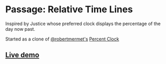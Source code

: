 # Passage: Relative Time Lines

Inspired by Justice whose preferred clock displays the percentage of the day now past.

Started as a clone of [@robertmermet's](http://robertmermet.com/) [Percent Clock](https://github.com/robertmermet/percentclock/)

## [Live demo](https://codepen.io/krry/live/ddbPLb)
